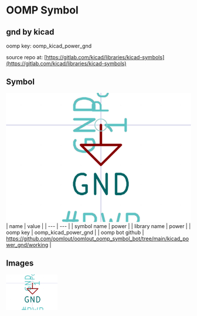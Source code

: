 # OOMP Symbol  
## gnd  by kicad  
  
oomp key: oomp_kicad_power_gnd  
  
source repo at: [https://gitlab.com/kicad/libraries/kicad-symbols](https://gitlab.com/kicad/libraries/kicad-symbols)  
## Symbol  
  
[![working.png](working_600.png)](working.png)  
| name | value | 
| --- | --- | 
| symbol name | power | 
| library name | power | 
| oomp key | oomp_kicad_power_gnd | 
| oomp bot github | https://github.com/oomlout/oomlout_oomp_symbol_bot/tree/main/kicad_power_gnd/working | 
## Images  
  
[![working.png](working_140.png)](working.png)  
